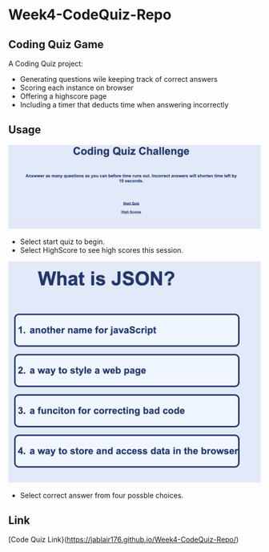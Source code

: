 # Week4-CodeQuiz-Repo

## Coding Quiz Game 

A Coding Quiz project:

- Generating questions wile keeping track of correct answers
- Scoring each instance on browser 
- Offering a highscore page
- Including a timer that deducts time when answering incorrectly

## Usage

![homePage](images/screenshot-homePage.png)
- Select start quiz to begin.
- Select HighScore to see high scores this session.

![questions](images/Screenshot-questions.png)
- Select correct answer from four possble choices. 

## Link

[Code Quiz Link}(https://jablair176.github.io/Week4-CodeQuiz-Repo/)
